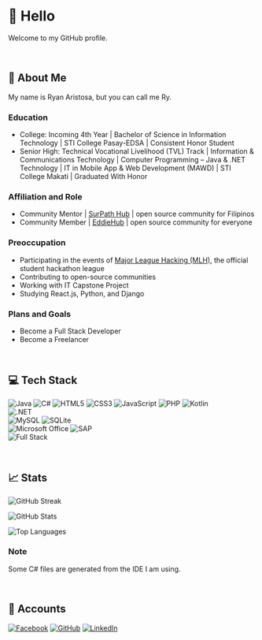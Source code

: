 # 👋 Hello

Welcome to my GitHub profile.

<br>

## 📙 About Me

My name is Ryan Aristosa, but you can call me Ry.

### Education

- College: Incoming 4th Year | Bachelor of Science in Information Technology | STI College Pasay-EDSA | Consistent Honor Student
- Senior High: Technical Vocational Livelihood (TVL) Track | Information & Communications Technology | Computer Programming – Java & .NET Technology | IT in Mobile App & Web Development (MAWD) | STI College Makati | Graduated With Honor

### Affiliation and Role

- Community Mentor | <a href="https://github.com/SurPathHub">SurPath Hub</a> | open source community for Filipinos
- Community Member | <a href="https://github.com/EddieHubCommunity">EddieHub</a> | open source community for everyone

### Preoccupation

- Participating in the events of <a href="https://mlh.io/">Major League Hacking (MLH)</a>, the official student hackathon league
- Contributing to open-source communities
- Working with IT Capstone Project
- Studying React.js, Python, and Django

<!--It is a very wonderful experience to meet various persons with the same interests and goals as me, as well as to explore and learn with them.-->

<!--### Motto

- 👍 Work smarter, not harder
- ✔️💯 Work smarter, **and** harder-->

### Plans and Goals

- Become a Full Stack Developer
- Become a Freelancer

<!--### Additional

Exploring motivates me in various ways. That is why I seek to learn something whenever I have the opportunity. And since I have a great sense of responsibility, I always tend to make a progress everyday, or every other day. However, I make sure to implement work-life balance in order for me to have rest, personal, and leisure time, and to take care of my health.-->

<br>

## 💻 Tech Stack

![Java](https://img.shields.io/badge/java-007396?style=for-the-badge&logo=java&logoColor=white)
![C#](https://img.shields.io/badge/c_sharp-239120?style=for-the-badge&logo=csharp&logoColor=white)
![HTML5](https://img.shields.io/badge/html5-E34F26?style=for-the-badge&logo=html5&logoColor=white)
![CSS3](https://img.shields.io/badge/css3-1572B6?style=for-the-badge&logo=css3&logoColor=white)
![JavaScript](https://img.shields.io/badge/javascript-F7DF1E?style=for-the-badge&logo=javascript&logoColor=black)
![PHP](https://img.shields.io/badge/php-777BB4?style=for-the-badge&logo=php&logoColor=white)
![Kotlin](https://img.shields.io/badge/kotlin-0095D5?style=for-the-badge&logo=kotlin&logoColor=white) <br>
![.NET](https://img.shields.io/badge/.net-512BD4?style=for-the-badge&logo=dotnet&logoColor=white) <br>
![MySQL](https://img.shields.io/badge/mysql-4479A1?style=for-the-badge&logo=mysql&logoColor=white)
![SQLite](https://img.shields.io/badge/sqlite-003B57?style=for-the-badge&logo=sqlite&logoColor=white) <br>
![Microsoft Office](https://img.shields.io/badge/microsoft_office-D83B01?style=for-the-badge&logo=microsoftoffice&logoColor=white)
![SAP](https://img.shields.io/badge/sap-0FAAFF?style=for-the-badge&logo=sap&logoColor=white) <br>
![Full Stack](https://img.shields.io/badge/full_stack-wamp-AAAAAA?style=for-the-badge)

<br>

## 📈 Stats

![GitHub Streak](https://github-readme-streak-stats.herokuapp.com/?user=rynrsts)

![GitHub Stats](https://github-readme-stats.vercel.app/api?username=rynrsts)

![Top Languages](https://github-readme-stats.vercel.app/api/top-langs/?username=rynrsts)

### Note

Some C# files are generated from the IDE I am using.

<br>

## 📱 Accounts

[![Facebook](https://img.shields.io/badge/facebook-1877F2?style=for-the-badge&logo=facebook&logoColor=white)](https://web.facebook.com/rynrsts)
[![GitHub](https://img.shields.io/badge/github-181717?style=for-the-badge&logo=github&logoColor=white)](https://github.com/rynrsts)
[![LinkedIn](https://img.shields.io/badge/linkedin-0A66C2?style=for-the-badge&logo=linkedin&logoColor=white)](https://www.linkedin.com/in/ryan-aristosa-a5a869216)
